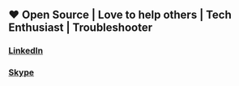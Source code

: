 ## ❤ Open Source | Love to help others | Tech Enthusiast | Troubleshooter

### [LinkedIn](https://www.linkedin.com/in/bhoomin-naik/)
### [Skype](bhoominnaik)
